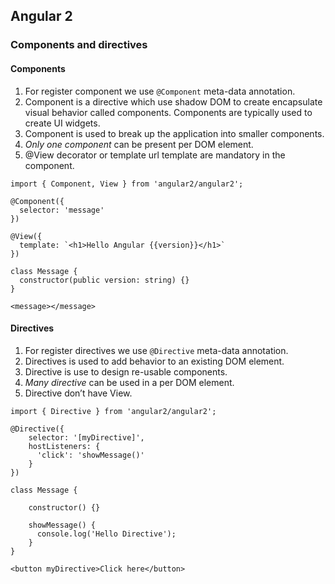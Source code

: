 ## Angular 2

### Components and directives

#### Components

1. For register component we use `@Component` meta-data annotation.
2. Component is a directive which use shadow DOM to create encapsulate visual behavior called components. Components are typically used to create UI widgets.
3. Component is used to break up the application into smaller components.
4. *Only one component* can be present per DOM element.
5. @View decorator or template url template are mandatory in the component.

```
import { Component, View } from 'angular2/angular2';

@Component({
  selector: 'message'
})

@View({
  template: `<h1>Hello Angular {{version}}</h1>`
})

class Message {
  constructor(public version: string) {}
}

<message></message>
```

#### Directives

1. For register directives we use `@Directive` meta-data annotation.
2. Directives is used to add behavior to an existing DOM element.
3. Directive is use to design re-usable components.
4. *Many directive* can be used in a per DOM element.
5. Directive don’t have View.

```
import { Directive } from 'angular2/angular2';

@Directive({
    selector: '[myDirective]',
    hostListeners: {
      'click': 'showMessage()'
    }
})

class Message {

    constructor() {}

    showMessage() {
      console.log('Hello Directive');
    }
}

<button myDirective>Click here</button>
```
